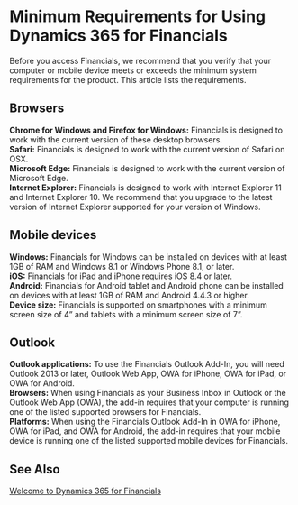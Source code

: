 <properties
	pageTitle="Minimum Requirements for Using Dynamics 365 for Financials | Financials"
    description="System requirements for using Dynamics 365 for Financials"
	services="project-madeira"
	documentationCenter=""
	authors="edupont04"/>
<tags
    ms.service="project-madeira"
    ms.topic="get-started-article"
    ms.devlang="na"
    ms.tgt_pltfrm="na"
    ms.workload="na"
    ms.date="06/03/2016"
    ms.author="edupont04" />

# Minimum Requirements for Using Dynamics 365 for Financials
Before you access Financials, we recommend that you verify that your computer or mobile device meets or exceeds the minimum system requirements for the product. This article lists the requirements.  

## Browsers
**Chrome for Windows and Firefox for Windows:** Financials is designed to work with the current version of these desktop browsers.  
**Safari:** Financials is designed to work with the current version of Safari on OSX.  
**Microsoft Edge:** Financials is designed to work with the current version of Microsoft Edge.  
**Internet Explorer:** Financials is designed to work with Internet Explorer 11 and Internet Explorer 10. We recommend that you upgrade to the latest version of Internet Explorer supported for your version of Windows.  


## Mobile devices
**Windows:** Financials for Windows can be installed on devices with at least 1GB of RAM and Windows 8.1 or Windows Phone 8.1, or later.  
**iOS:** Financials for iPad and iPhone requires iOS 8.4 or later.  
**Android:** Financials for Android tablet and Android phone can be installed on devices with at least 1GB of RAM and Android 4.4.3 or higher.  
**Device size:** Financials is supported on smartphones with a minimum screen size of 4” and tablets with a minimum screen size of 7”.  


## Outlook
**Outlook applications:** To use the Financials Outlook Add-In, you will need Outlook 2013 or later, Outlook Web App, OWA for iPhone, OWA for iPad, or OWA for Android.  
**Browsers:** When using Financials as your Business Inbox in Outlook or the Outlook Web App (OWA), the add-in requires that your computer is running one of the listed supported browsers for Financials.  
**Platforms:** When using the Financials Outlook Add-In in OWA for iPhone, OWA for iPad, and OWA for Android, the add-in requires that your mobile device is running one of the listed supported mobile devices for Financials.  

## See Also
[Welcome to Dynamics 365 for Financials](madeira-get-started.md)  
